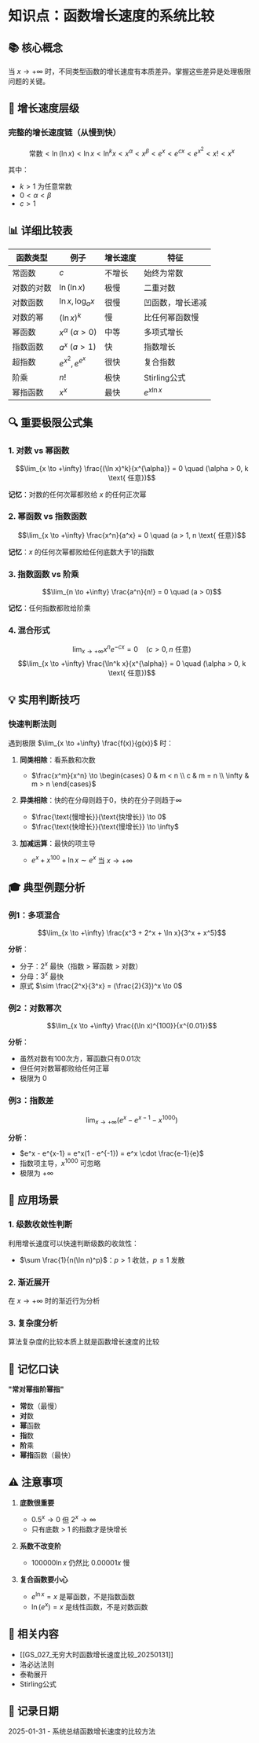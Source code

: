 # 知识点：函数增长速度的系统比较

## 📚 核心概念

当 $x \to +\infty$ 时，不同类型函数的增长速度有本质差异。掌握这些差异是处理极限问题的关键。

## 🎯 增长速度层级

### 完整的增长速度链（从慢到快）
$$\text{常数} < \ln(\ln x) < \ln x < \ln^k x < x^{\alpha} < x^{\beta} < e^x < e^{cx} < e^{x^2} < x! < x^x$$

其中：
- $k > 1$ 为任意常数
- $0 < \alpha < \beta$
- $c > 1$

## 📊 详细比较表

| 函数类型 | 例子 | 增长速度 | 特征 |
|---------|------|----------|------|
| 常函数 | $c$ | 不增长 | 始终为常数 |
| 对数的对数 | $\ln(\ln x)$ | 极慢 | 二重对数 |
| 对数函数 | $\ln x, \log_a x$ | 很慢 | 凹函数，增长递减 |
| 对数的幂 | $(\ln x)^k$ | 慢 | 比任何幂函数慢 |
| 幂函数 | $x^{\alpha}$ ($\alpha > 0$) | 中等 | 多项式增长 |
| 指数函数 | $a^x$ ($a > 1$) | 快 | 指数增长 |
| 超指数 | $e^{x^2}, e^{e^x}$ | 很快 | 复合指数 |
| 阶乘 | $n!$ | 极快 | Stirling公式 |
| 幂指函数 | $x^x$ | 最快 | $e^{x\ln x}$ |

## 🔍 重要极限公式集

### 1. 对数 vs 幂函数
$$\lim_{x \to +\infty} \frac{(\ln x)^k}{x^{\alpha}} = 0 \quad (\alpha > 0, k \text{ 任意})$$

**记忆**：对数的任何次幂都败给 $x$ 的任何正次幂

### 2. 幂函数 vs 指数函数
$$\lim_{x \to +\infty} \frac{x^n}{a^x} = 0 \quad (a > 1, n \text{ 任意})$$

**记忆**：$x$ 的任何次幂都败给任何底数大于1的指数

### 3. 指数函数 vs 阶乘
$$\lim_{n \to +\infty} \frac{a^n}{n!} = 0 \quad (a > 0)$$

**记忆**：任何指数都败给阶乘

### 4. 混合形式
$$\lim_{x \to +\infty} x^n e^{-cx} = 0 \quad (c > 0, n \text{ 任意})$$
$$\lim_{x \to +\infty} \frac{\ln^k x}{x^{\alpha}} = 0 \quad (\alpha > 0, k \text{ 任意})$$

## 💡 实用判断技巧

### 快速判断法则
遇到极限 $\lim_{x \to +\infty} \frac{f(x)}{g(x)}$ 时：

1. **同类相除**：看系数和次数
   - $\frac{x^m}{x^n} \to \begin{cases} 0 & m < n \\ c & m = n \\ \infty & m > n \end{cases}$

2. **异类相除**：快的在分母则趋于0，快的在分子则趋于∞
   - $\frac{\text{慢增长}}{\text{快增长}} \to 0$
   - $\frac{\text{快增长}}{\text{慢增长}} \to \infty$

3. **加减运算**：最快的项主导
   - $e^x + x^{100} + \ln x \sim e^x$ 当 $x \to +\infty$

## 🎓 典型例题分析

### 例1：多项混合
$$\lim_{x \to +\infty} \frac{x^3 + 2^x + \ln x}{3^x + x^5}$$

**分析**：
- 分子：$2^x$ 最快（指数 > 幂函数 > 对数）
- 分母：$3^x$ 最快
- 原式 $\sim \frac{2^x}{3^x} = (\frac{2}{3})^x \to 0$

### 例2：对数幂次
$$\lim_{x \to +\infty} \frac{(\ln x)^{100}}{x^{0.01}}$$

**分析**：
- 虽然对数有100次方，幂函数只有0.01次
- 但任何对数幂都败给任何正幂
- 极限为 0

### 例3：指数差
$$\lim_{x \to +\infty} (e^x - e^{x-1} - x^{1000})$$

**分析**：
- $e^x - e^{x-1} = e^x(1 - e^{-1}) = e^x \cdot \frac{e-1}{e}$
- 指数项主导，$x^{1000}$ 可忽略
- 极限为 $+\infty$

## 🚀 应用场景

### 1. 级数收敛性判断
利用增长速度可以快速判断级数的收敛性：
- $\sum \frac{1}{n(\ln n)^p}$：$p > 1$ 收敛，$p \leq 1$ 发散

### 2. 渐近展开
在 $x \to +\infty$ 时的渐近行为分析

### 3. 复杂度分析
算法复杂度的比较本质上就是函数增长速度的比较

## 📝 记忆口诀

**"常对幂指阶幂指"**
- **常**数（最慢）
- **对**数
- **幂**函数
- **指**数
- **阶**乘
- **幂指**函数（最快）

## ⚠️ 注意事项

1. **底数很重要**
   - $0.5^x \to 0$ 但 $2^x \to \infty$
   - 只有底数 > 1 的指数才是快增长

2. **系数不改变阶**
   - $100000 \ln x$ 仍然比 $0.00001 x$ 慢

3. **复合函数要小心**
   - $e^{\ln x} = x$ 是幂函数，不是指数函数
   - $\ln(e^x) = x$ 是线性函数，不是对数函数

## 🔗 相关内容
- [[GS_027_无穷大时函数增长速度比较_20250131]]
- 洛必达法则
- 泰勒展开
- Stirling公式

## 📅 记录日期
2025-01-31 - 系统总结函数增长速度的比较方法